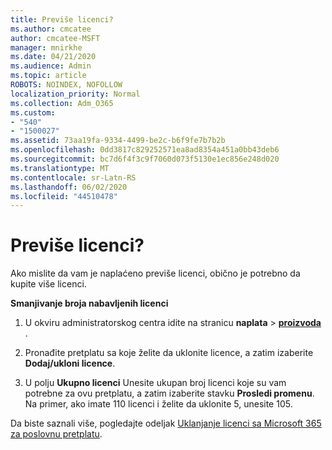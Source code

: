 ```yaml
---
title: Previše licenci?
ms.author: cmcatee
author: cmcatee-MSFT
manager: mnirkhe
ms.date: 04/21/2020
ms.audience: Admin
ms.topic: article
ROBOTS: NOINDEX, NOFOLLOW
localization_priority: Normal
ms.collection: Adm_O365
ms.custom:
- "540"
- "1500027"
ms.assetid: 73aa19fa-9334-4499-be2c-b6f9fe7b7b2b
ms.openlocfilehash: 0dd3817c829252571ea8ad8354a451a0bb43deb6
ms.sourcegitcommit: bc7d6f4f3c9f7060d073f5130e1ec856e248d020
ms.translationtype: MT
ms.contentlocale: sr-Latn-RS
ms.lasthandoff: 06/02/2020
ms.locfileid: "44510478"
---
```

# <a name="too-many-licenses"></a>Previše licenci?

Ako mislite da vam je naplaćeno previše licenci, obično je potrebno da kupite više licenci.
  
**Smanjivanje broja nabavljenih licenci**
  
1. U okviru administratorskog centra idite na stranicu **naplata** \> **[proizvoda](https://go.microsoft.com/fwlink/p/?linkid=842054)** .

2. Pronađite pretplatu sa koje želite da uklonite licence, a zatim izaberite **Dodaj/ukloni licence**.

3. U polju **Ukupno licenci** Unesite ukupan broj licenci koje su vam potrebne za ovu pretplatu, a zatim izaberite stavku **Prosledi promenu**. Na primer, ako imate 110 licenci i želite da uklonite 5, unesite 105.

Da biste saznali više, pogledajte odeljak [Uklanjanje licenci sa Microsoft 365 za poslovnu pretplatu](https://docs.microsoft.com/microsoft-365/commerce/licenses/buy-licenses).